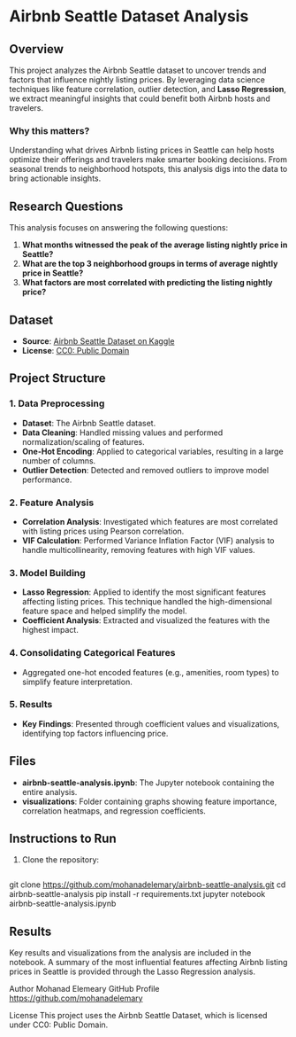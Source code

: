 # Airbnb Seattle Dataset Analysis


## Overview

This project analyzes the Airbnb Seattle dataset to uncover trends and factors that influence nightly listing prices. By leveraging data science techniques like feature correlation, outlier detection, and **Lasso Regression**, we extract meaningful insights that could benefit both Airbnb hosts and travelers.

### Why this matters?
Understanding what drives Airbnb listing prices in Seattle can help hosts optimize their offerings and travelers make smarter booking decisions. From seasonal trends to neighborhood hotspots, this analysis digs into the data to bring actionable insights.

## Research Questions

This analysis focuses on answering the following questions:

1. **What months witnessed the peak of the average listing nightly price in Seattle?**
2. **What are the top 3 neighborhood groups in terms of average nightly price in Seattle?**
3. **What factors are most correlated with predicting the listing nightly price?**

## Dataset
- **Source**: [Airbnb Seattle Dataset on Kaggle](https://www.kaggle.com/datasets/airbnb/seattle)
- **License**: [CC0: Public Domain](https://creativecommons.org/publicdomain/zero/1.0/)


## Project Structure

### 1. Data Preprocessing
- **Dataset**: The Airbnb Seattle dataset.
- **Data Cleaning**: Handled missing values and performed normalization/scaling of features.
- **One-Hot Encoding**: Applied to categorical variables, resulting in a large number of columns.
- **Outlier Detection**: Detected and removed outliers to improve model performance.

### 2. Feature Analysis
- **Correlation Analysis**: Investigated which features are most correlated with listing prices using Pearson correlation.
- **VIF Calculation**: Performed Variance Inflation Factor (VIF) analysis to handle multicollinearity, removing features with high VIF values.

### 3. Model Building
- **Lasso Regression**: Applied to identify the most significant features affecting listing prices. This technique handled the high-dimensional feature space and helped simplify the model.
- **Coefficient Analysis**: Extracted and visualized the features with the highest impact.

### 4. Consolidating Categorical Features
- Aggregated one-hot encoded features (e.g., amenities, room types) to simplify feature interpretation.

### 5. Results
- **Key Findings**: Presented through coefficient values and visualizations, identifying top factors influencing price.

## Files

- **airbnb-seattle-analysis.ipynb**: The Jupyter notebook containing the entire analysis.
- **visualizations**: Folder containing graphs showing feature importance, correlation heatmaps, and regression coefficients.

## Instructions to Run

1. Clone the repository:
   ```bash
  git clone https://github.com/mohanadelemary/airbnb-seattle-analysis.git
  cd airbnb-seattle-analysis
  pip install -r requirements.txt
  jupyter notebook airbnb-seattle-analysis.ipynb

## Results
Key results and visualizations from the analysis are included in the notebook. A summary of the most influential features affecting Airbnb listing prices in Seattle is provided through the Lasso Regression analysis.

Author
Mohanad Elemeary
GitHub Profile https://github.com/mohanadelemary

License
This project uses the Airbnb Seattle Dataset, which is licensed under CC0: Public Domain.


